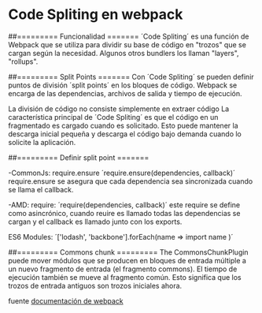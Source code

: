# Code Spliting en webpack 

##========= Funcionalidad =======
 ´Code Spliting´ es una función de Webpack que se utiliza para dividir su base de código en "trozos" que se cargan según la necesidad. Algunos otros bundlers los llaman "layers", "rollups".


##========= Split Points =======
Con ´Code Spliting´ se pueden definir puntos de división ´split points´ en los bloques de código. Webpack se encarga de las dependencias, archivos de salida y tiempo de ejecución.


 La división de código no consiste simplemente en extraer código  La característica principal de ´Code Spliting´ es que el  código en un fragmentado es cargado cuando es solicitado. Esto puede mantener la descarga inicial pequeña y descarga el código bajo demanda cuando lo solicite la aplicación.



##========= Definir split point =======

-CommonJs: require.ensure
´require.ensure(dependencies, callback)´  require.ensure se asegura que cada dependencia sea sincronizada cuando se llama el callback.

-AMD: require: ´require(dependencies, callback)´ este require se define como asincrónico, cuando reuire es llamado todas las dependencias se cargan y el callback es llamado junto con los exports.

ES6 Modules:  ´['lodash', 'backbone'].forEach(name => import name )´


##========= Commons chunk =========
The CommonsChunkPlugin puede mover módulos  que se producen en bloques de entrada múltiple a un nuevo fragmento de entrada (el fragmento commons). El tiempo de ejecución también se mueve al fragmento común. Esto significa que los trozos de entrada antiguos son trozos iniciales ahora.


fuente
[documentación de webpack](https://webpack.github.io/docs/code-splitting.html)
